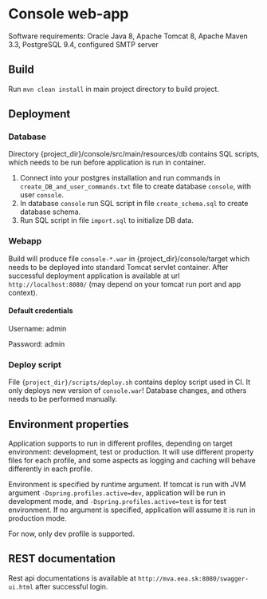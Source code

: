 # Console web-app

Software requirements: Oracle Java 8, Apache Tomcat 8, Apache Maven 3.3, PostgreSQL 9.4, configured SMTP server

## Build
Run `mvn clean install` in main project directory to build project.

## Deployment

### Database
Directory {project_dir}/console/src/main/resources/db contains SQL scripts, which needs to be run before application is run in container.
1. Connect into your postgres installation and run commands in `create_DB_and_user_commands.txt` file to create database `console`, with user `console`.
2. In database `console` run SQL script in file `create_schema.sql` to create database schema.
3. Run SQL script in file `import.sql` to initialize DB data.


### Webapp
Build will produce file `console-*.war` in {project_dir}/console/target which needs to be deployed into standard Tomcat servlet container.
After successful deployment application is available at url `http://localhost:8080/` (may depend on your tomcat run port and app context).

#### Default credentials
Username: admin

Password: admin


### Deploy script
File `{project_dir}/scripts/deploy.sh` contains deploy script used in CI. It only deploys new version of `console.war`! Database changes, and others needs to be performed manually.

## Environment properties
Application supports to run in different profiles, depending on target environment: development, test or production. It will use different property files for each profile, and some aspects as logging and caching will behave differently in each profile.

Environment is specified by runtime argument. If tomcat is run with JVM argument `-Dspring.profiles.active=dev`, application will be run in development mode,  and `-Dspring.profiles.active=test` is for test environment. If no argument is specified, application will assume it is run in production mode.

For now, only dev profile is supported.

## REST documentation
Rest api documentations is available at `http://mva.eea.sk:8080/swagger-ui.html` after successful login.
